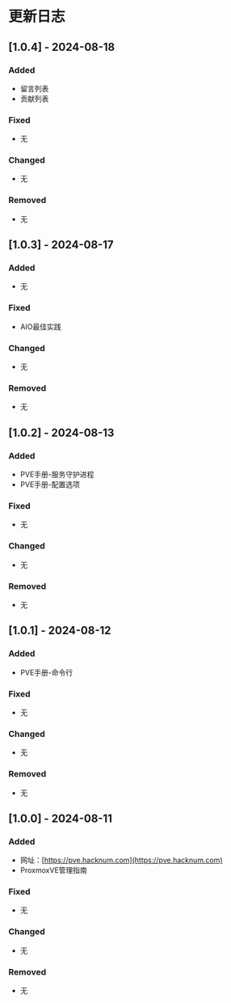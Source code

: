  # 更新日志

## [1.0.4] - 2024-08-18

### Added

- 留言列表
- 贡献列表

### Fixed

- 无

### Changed

- 无

### Removed

- 无

## [1.0.3] - 2024-08-17

### Added

- 无

### Fixed

- AIO最佳实践

### Changed

- 无

### Removed

- 无


## [1.0.2] - 2024-08-13

### Added

- PVE手册-服务守护进程
- PVE手册-配置选项

### Fixed

- 无

### Changed

- 无

### Removed

- 无

## [1.0.1] - 2024-08-12

### Added

- PVE手册-命令行

### Fixed

- 无

### Changed

- 无

### Removed

- 无

## [1.0.0] - 2024-08-11

### Added

- 网址：[https://pve.hacknum.com](https://pve.hacknum.com)
- ProxmoxVE管理指南

### Fixed

- 无

### Changed

- 无

### Removed

- 无
